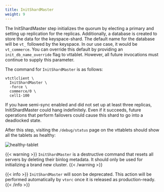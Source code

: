 ```yaml
---
title: InitShardMaster
weight: 9
---
```


The InitShardMaster step initializes the quorum by electing a primary and setting up replication for the replicas. Additionally, a database is created to store the data for the keyspace-shard. The default name for the database will be `vt_` followed by the keyspace. In our use case, it would be `vt_commerce`. You can override this default by providing an `init_db_name_override` flag to vttablet. However, all future invocations must continue to supply this parameter.

The command for `InitShardMaster` is as follows:

```text
vtctlclient \
  InitShardMaster \
  -force \
  commerce/0 \
  cell1-100
```

If you have semi-sync enabled and did not set up at least three replicas, InitiShardMaster could hang indefinitely. Even if it succeeds, future operations that perform failovers could cause this shard to go into a deadlocked state.

After this step, visiting the `/debug/status` page on the vttablets should show all the tablets as healthy:

![healthy-tablet](../img/healthy-tablet.png)

{{< warning >}}
`InitShardMaster` is a destructive command that resets all servers by deleting their binlog metadata. It should only be used for initializing a brand new cluster.
{{< /warning >}}

{{< info >}}
`InitShardMaster` will soon be deprecated. This action will be performed automatically by `vtorc` once it is released as production-ready.
{{< /info >}}
